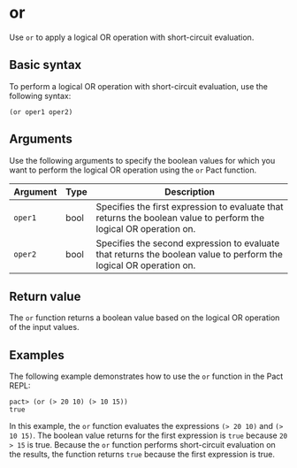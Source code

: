 # or

Use `or` to apply a logical OR operation with short-circuit evaluation.

## Basic syntax

To perform a logical OR operation with short-circuit evaluation, use the following syntax:

```pact
(or oper1 oper2)
```

## Arguments

Use the following arguments to specify the boolean values for which you want to perform the logical OR operation using the `or` Pact function.

| Argument | Type | Description |
| --- | --- | --- |
| `oper1` | bool | Specifies the first expression to evaluate that returns the boolean value to perform the logical OR operation on.|
| `oper2` | bool | Specifies the second expression to evaluate that returns the boolean value to perform the logical OR operation on. |

## Return value

The `or` function returns a boolean value based on the logical OR operation of the input values.

## Examples

The following example demonstrates how to use the `or` function in the Pact REPL:

```pact
pact> (or (> 20 10) (> 10 15))
true
```

In this example, the `or` function evaluates the expressions `(> 20 10)` and `(> 10 15)`. 
The boolean value returns for the first expression is `true` because `20 > 15` is true.
Because the `or` function performs short-circuit evaluation on the results, the function returns `true` because the first expression is true.

